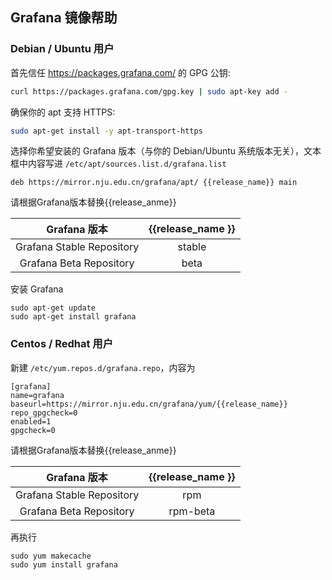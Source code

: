 
## Grafana 镜像帮助

### Debian / Ubuntu 用户

首先信任 https://packages.grafana.com/ 的 GPG 公钥:

```bash
curl https://packages.grafana.com/gpg.key | sudo apt-key add -
```

确保你的 apt 支持 HTTPS:

```bash
sudo apt-get install -y apt-transport-https
```

选择你希望安装的 Grafana 版本（与你的 Debian/Ubuntu 系统版本无关），文本框中内容写进 `/etc/apt/sources.list.d/grafana.list`

```
deb https://mirror.nju.edu.cn/grafana/apt/ {{release_name}} main
```
请根据Grafana版本替换{{release_anme}}


| Grafana 版本 | {{release_name }} | 
| :--: | :--: |
| Grafana Stable Repository | stable |
| Grafana Beta Repository | beta |

安装 Grafana

```
sudo apt-get update
sudo apt-get install grafana
```



### Centos / Redhat 用户
新建 `/etc/yum.repos.d/grafana.repo`，内容为

```
[grafana]
name=grafana
baseurl=https://mirror.nju.edu.cn/grafana/yum/{{release_name}}
repo_gpgcheck=0
enabled=1
gpgcheck=0
```
请根据Grafana版本替换{{release_anme}}

| Grafana 版本 | {{release_name }} | 
| :--: | :--: |
| Grafana Stable Repository | rpm |
| Grafana Beta Repository | rpm-beta |

再执行

```
sudo yum makecache
sudo yum install grafana
```
